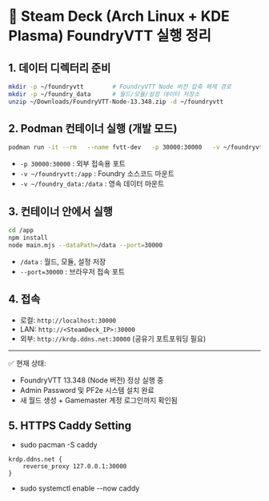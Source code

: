# 🎯 Steam Deck (Arch Linux + KDE Plasma) FoundryVTT 실행 정리

## 1. 데이터 디렉터리 준비
```bash
mkdir -p ~/foundryvtt        # FoundryVTT Node 버전 압축 해제 경로
mkdir -p ~/foundry_data      # 월드/모듈/설정 데이터 저장소
unzip ~/Downloads/FoundryVTT-Node-13.348.zip -d ~/foundryvtt
```

## 2. Podman 컨테이너 실행 (개발 모드)
```bash
podman run -it --rm   --name fvtt-dev   -p 30000:30000   -v ~/foundryvtt:/app   -v ~/foundry_data:/data   node:20 bash
```

- `-p 30000:30000` : 외부 접속용 포트  
- `-v ~/foundryvtt:/app` : Foundry 소스코드 마운트  
- `-v ~/foundry_data:/data` : 영속 데이터 마운트  

## 3. 컨테이너 안에서 실행
```bash
cd /app
npm install
node main.mjs --dataPath=/data --port=30000
```

- `/data` : 월드, 모듈, 설정 저장  
- `--port=30000` : 브라우저 접속 포트  

## 4. 접속
- 로컬: `http://localhost:30000`  
- LAN: `http://<SteamDeck_IP>:30000`  
- 외부: `http://krdp.ddns.net:30000` (공유기 포트포워딩 필요)  

---

✅ 현재 상태:  
- FoundryVTT 13.348 (Node 버전) 정상 실행 중  
- Admin Password 및 PF2e 시스템 설치 완료  
- 새 월드 생성 + Gamemaster 계정 로그인까지 확인됨  

## 5. HTTPS Caddy Setting
- sudo pacman -S caddy
~~~
krdp.ddns.net {
    reverse_proxy 127.0.0.1:30000
}
~~~
- sudo systemctl enable --now caddy
